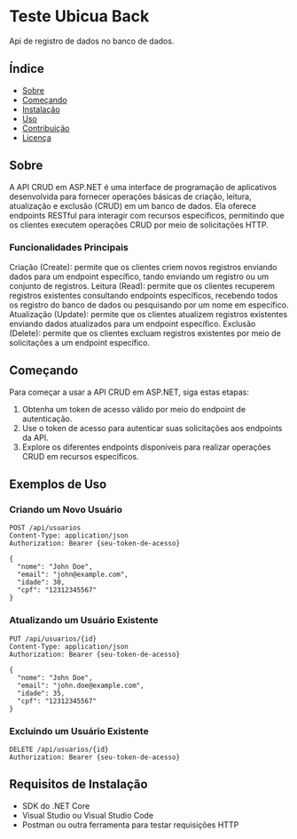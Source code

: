 # Teste Ubicua Back

Api de registro de dados no banco de dados.

## Índice

- [Sobre](#sobre)
- [Começando](#começando)
- [Instalação](#instalação)
- [Uso](#uso)
- [Contribuição](#contribuição)
- [Licença](#licença)

## Sobre

A API CRUD em ASP.NET é uma interface de programação de aplicativos desenvolvida para fornecer operações básicas de criação, leitura, atualização e exclusão (CRUD) em um banco de dados. Ela oferece endpoints RESTful para interagir com recursos específicos, permitindo que os clientes executem operações CRUD por meio de solicitações HTTP.

### Funcionalidades Principais
Criação (Create): permite que os clientes criem novos registros enviando dados para um endpoint específico, tando enviando um registro ou um conjunto de registros.
Leitura (Read): permite que os clientes recuperem registros existentes consultando endpoints específicos, recebendo todos os registro do banco de dados ou pesquisando por um nome em específico.
Atualização (Update): permite que os clientes atualizem registros existentes enviando dados atualizados para um endpoint específico.
Exclusão (Delete): permite que os clientes excluam registros existentes por meio de solicitações a um endpoint específico.

## Começando

Para começar a usar a API CRUD em ASP.NET, siga estas etapas:

1. Obtenha um token de acesso válido por meio do endpoint de autenticação.
2. Use o token de acesso para autenticar suas solicitações aos endpoints da API.
3. Explore os diferentes endpoints disponíveis para realizar operações CRUD em recursos específicos.

## Exemplos de Uso

### Criando um Novo Usuário

```http
POST /api/usuarios
Content-Type: application/json
Authorization: Bearer {seu-token-de-acesso}

{
  "nome": "John Doe",
  "email": "john@example.com",
  "idade": 30,
  "cpf": "12312345567"
}
```

### Atualizando um Usuário Existente

```http
PUT /api/usuarios/{id}
Content-Type: application/json
Authorization: Bearer {seu-token-de-acesso}

{
  "nome": "John Doe",
  "email": "john.doe@example.com",
  "idade": 35,
  "cpf": "12312345567"
}
```

### Excluindo um Usuário Existente

```http
DELETE /api/usuarios/{id}
Authorization: Bearer {seu-token-de-acesso}
```

## Requisitos de Instalação

- SDK do .NET Core
- Visual Studio ou Visual Studio Code
- Postman ou outra ferramenta para testar requisições HTTP
